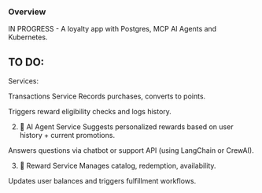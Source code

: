 ### Overview

IN PROGRESS - A loyalty app with Postgres, MCP AI Agents and Kubernetes.

## TO DO:

Services:

 Transactions Service
Records purchases, converts to points.

Triggers reward eligibility checks and logs history.

2. 🤖 AI Agent Service
Suggests personalized rewards based on user history + current promotions.

Answers questions via chatbot or support API (using LangChain or CrewAI).

3. 🎁 Reward Service
Manages catalog, redemption, availability.

Updates user balances and triggers fulfillment workflows.

